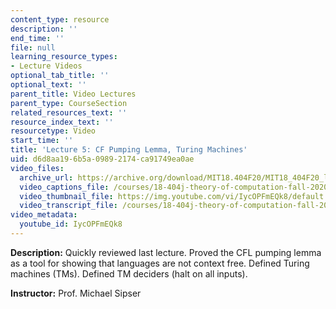 ```yaml
---
content_type: resource
description: ''
end_time: ''
file: null
learning_resource_types:
- Lecture Videos
optional_tab_title: ''
optional_text: ''
parent_title: Video Lectures
parent_type: CourseSection
related_resources_text: ''
resource_index_text: ''
resourcetype: Video
start_time: ''
title: 'Lecture 5: CF Pumping Lemma, Turing Machines'
uid: d6d8aa19-6b5a-0989-2174-ca91749ea0ae
video_files:
  archive_url: https://archive.org/download/MIT18.404F20/MIT18_404F20_lec05_300k.mp4
  video_captions_file: /courses/18-404j-theory-of-computation-fall-2020/9c54d4ad273b5c0281174d1948053324_IycOPFmEQk8.vtt
  video_thumbnail_file: https://img.youtube.com/vi/IycOPFmEQk8/default.jpg
  video_transcript_file: /courses/18-404j-theory-of-computation-fall-2020/12409362e93748137502be876e72f9b3_IycOPFmEQk8.pdf
video_metadata:
  youtube_id: IycOPFmEQk8
---
```


**Description:** Quickly reviewed last lecture. Proved the CFL pumping lemma as a tool for showing that languages are not context free. Defined Turing machines (TMs). Defined TM deciders (halt on all inputs).

**Instructor:** Prof. Michael Sipser